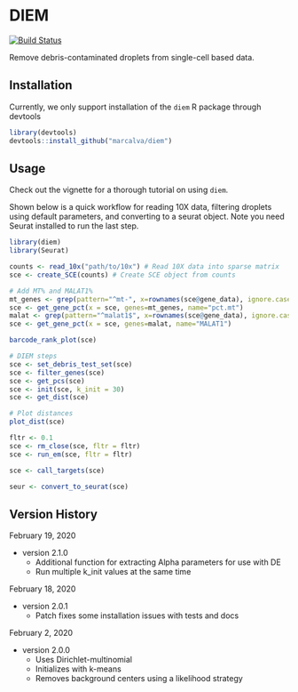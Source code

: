 
# DIEM

[![Build Status](https://travis-ci.com/marcalva/diem.svg?branch=master)](https://travis-ci.com/marcalva/diem)

Remove debris-contaminated droplets from single-cell based data.

## Installation

Currently, we only support installation of the `diem` R package 
through devtools

```R
library(devtools)
devtools::install_github("marcalva/diem")
```

## Usage

Check out the vignette for a thorough tutorial on using `diem`. 

Shown below is a quick workflow for reading 10X data, filtering 
droplets using default parameters, and converting to a 
seurat object. Note you need Seurat installed to run the last step.

```R
library(diem)
library(Seurat)

counts <- read_10x("path/to/10x") # Read 10X data into sparse matrix
sce <- create_SCE(counts) # Create SCE object from counts

# Add MT% and MALAT1%
mt_genes <- grep(pattern="^mt-", x=rownames(sce@gene_data), ignore.case=TRUE, value=TRUE)
sce <- get_gene_pct(x = sce, genes=mt_genes, name="pct.mt")
malat <- grep(pattern="^malat1$", x=rownames(sce@gene_data), ignore.case=TRUE, value=TRUE)
sce <- get_gene_pct(x = sce, genes=malat, name="MALAT1")

barcode_rank_plot(sce)

# DIEM steps
sce <- set_debris_test_set(sce)
sce <- filter_genes(sce)
sce <- get_pcs(sce)
sce <- init(sce, k_init = 30)
sce <- get_dist(sce)

# Plot distances
plot_dist(sce)

fltr <- 0.1
sce <- rm_close(sce, fltr = fltr)
sce <- run_em(sce, fltr = fltr)

sce <- call_targets(sce)

seur <- convert_to_seurat(sce)
```

## Version History

February 19, 2020
* version 2.1.0
    * Additional function for extracting Alpha parameters for use with DE
    * Run multiple k_init values at the same time

February 18, 2020
* version 2.0.1
    * Patch fixes some installation issues with tests and docs

February 2, 2020
* version 2.0.0
    * Uses Dirichlet-multinomial
    * Initializes with k-means
    * Removes background centers using a likelihood strategy


